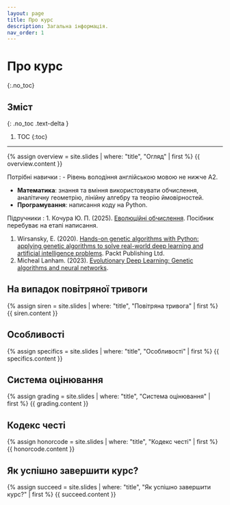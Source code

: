 ```yaml
---
layout: page
title: Про курс
description: Загальна інформація.
nav_order: 1
---
```


# Про курс
{:.no_toc}

## Зміст
{: .no_toc .text-delta }

1. TOC
{:toc}

---

{% assign overview = site.slides | where: "title", "Огляд" | first %}
{{ overview.content }}


Потрiбнi навички
: - Рівень володіння англійською мовою не нижче А2.
- **Математика**: знання та вміння використовувати обчислення, аналітичну геометрію, лінійну алгебру та теорію ймовірностей.
- **Програмування**: написання коду на Python.

Підручники
: 1. Кочура Ю. П. (2025). [Еволюцiйнi обчислення](https://www.dropbox.com/scl/fi/o4ev3maxdrcax9ka95anh/main-0.0.1.pdf?rlkey=uvb5enqpperpi5nsnb1uvs3cf&st=44gzb2qf&dl=0). Посiбник перебуває на етапi написання.
1. Wirsansky, E. (2020). [Hands-on genetic algorithms with Python: applying genetic algorithms to solve real-world deep learning and artificial intelligence problems](https://download.packt.com/free-ebook/9781838557744). Packt Publishing Ltd.
1. Micheal Lanham. (2023). [Evolutionary Deep Learning: Genetic algorithms and neural networks](https://www.manning.com/books/evolutionary-deep-learning).


## На випадок повітряної тривоги
{% assign siren = site.slides | where: "title", "Повітряна тривога" | first %}
{{ siren.content }}

## Особливостi
{% assign specifics = site.slides | where: "title", "Особливостi" | first %}
{{ specifics.content }}

## Система оцiнювання
{% assign grading = site.slides | where: "title", "Система оцiнювання" | first %}
{{ grading.content }}


## Кодекс честi
{% assign honorcode = site.slides | where: "title", "Кодекс честi" | first %}
{{ honorcode.content }}


## Як успішно завершити курс?
{% assign succeed = site.slides | where: "title", "Як успішно завершити курс?" | first %}
{{ succeed.content }}
